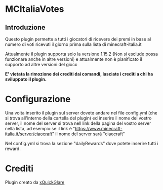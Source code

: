 # MCItaliaVotes

## Introduzione
Questo plugin permette a tutti i giocatori di ricevere dei premi in base al numero di voti ricevuti il giorno prima sulla lista di minecraft-italia.it

Attualmente il plugin supporta solo la versione 1.15.2 (Non si esclude possa funzionare anche in altre versioni) e attualmente non è pianificato il supporto ad altre versioni del gioco

**E' vietata la rimozione dei crediti dai comandi, lasciate i crediti a chi ha sviluppato il plugin.**

# Configurazione
Una volta inserito il plugin sul server dovete andare nel file config.yml (che si trova all'interno della cartella del plugin) ed inserire il nome del vostro server, il nome del server si trova nell link della pagina del vostro server nella lista, ad esempio se il link è "https://www.minecraft-italia.it/server/ciaocraft" il nome del server sarà "ciaocraft"

Nel config.yml si trova la sezione "dailyRewards" dove potete inserire tutti i reward.

# Crediti
Plugin creato da [xQuickGlare](https://t.me/xQuickGlare)